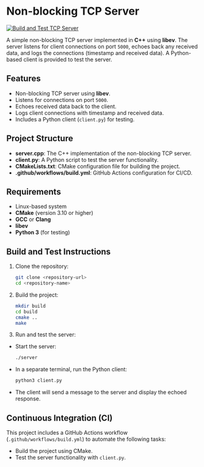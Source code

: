 # Non-blocking TCP Server

[![Build and Test TCP Server](https://github.com/progstorage/libev_TCP_server/actions/workflows/build.yml/badge.svg)](https://github.com/progstorage/libev_TCP_server/actions/workflows/build.yml)

A simple non-blocking TCP server implemented in **C++** using **libev**. The server listens for client connections on port `5000`, echoes back any received data, and logs the connections (timestamp and received data). A Python-based client is provided to test the server.

## Features

- Non-blocking TCP server using **libev**.
- Listens for connections on port `5000`.
- Echoes received data back to the client.
- Logs client connections with timestamp and received data.
- Includes a Python client (`client.py`) for testing.

## Project Structure

- **server.cpp**: The C++ implementation of the non-blocking TCP server.
- **client.py**: A Python script to test the server functionality.
- **CMakeLists.txt**: CMake configuration file for building the project.
- **.github/workflows/build.yml**: GitHub Actions configuration for CI/CD.

## Requirements

- Linux-based system
- **CMake** (version 3.10 or higher)
- **GCC** or **Clang**
- **libev**
- **Python 3** (for testing)

## Build and Test Instructions

1) Clone the repository:
   ```bash
   git clone <repository-url>
   cd <repository-name>

2) Build the project:
   ```bash
   mkdir build
   cd build
   cmake ..
   make

4) Run and test the server:
- Start the server:
   ```bash
   ./server
- In a separate terminal, run the Python client:
   ```bash
   python3 client.py
- The client will send a message to the server and display the echoed response.

## Continuous Integration (CI)

This project includes a GitHub Actions workflow (`.github/workflows/build.yml`) to automate the following tasks:

- Build the project using CMake.
- Test the server functionality with `client.py`.
